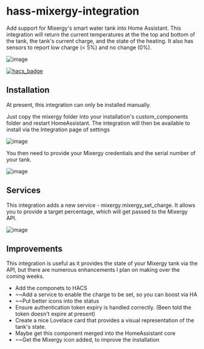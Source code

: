 # hass-mixergy-integration
Add support for Mixergy's smart water tank into Home Assistant. This integration will return the current temperatures at the the top and bottom of the tank, the tank's current charge, and the state of the heating. It also has sensors to report low charge (< 5%) and no change (0%).

![image](https://user-images.githubusercontent.com/302741/130429951-3d47f5c1-39e7-40c7-a160-006615383735.png)

[![hacs_badge](https://img.shields.io/badge/HACS-Custom-41BDF5.svg?style=for-the-badge)](https://github.com/hacs/integration)

## Installation

At present, this integration can only be installed manually.

Just copy the mixergy folder into your installation's custom_components folder and restart HomeAssistant. The integration will then be available to install via the Integration page of settings

![image](https://user-images.githubusercontent.com/302741/130430354-cbe935cc-fa55-4cec-bcb2-333409e7ebdd.png)

You then need to provide your Mixergy credentials and the serial number of your tank. 

![image](https://user-images.githubusercontent.com/302741/130430401-7499d0f8-872c-4062-a743-49d5fd686fcd.png)

## Services

This integration adds a new service - mixergy.mixergy_set_charge. It allows you to provide a target percentage, which will get passed to the Mixergy API.

![image](https://user-images.githubusercontent.com/302741/134326151-7e1583fe-f3b7-482f-82ab-016f2f662cb6.png)

## Improvements

This integration is useful as it provides the state of your Mixergy tank via the API, but there are numerous enhancements I plan on making over the coming weeks.

* Add the componets to HACS
* ~~Add a service to enable the charge to be set, so you can boost via HA
* ~~Put better icons into the status
* Ensure authentication token expiry is handled correctly. (Been told the token doesn't expire at present)
* Create a nice Lovelace card that provides a visual representation of the tank's state.
* Maybe get this component merged into the HomeAssistant core
* ~~Get the Mixergy icon added, to improve the installation


